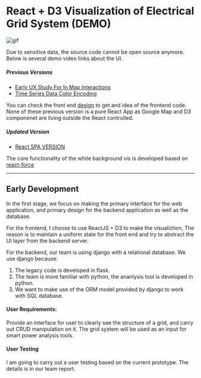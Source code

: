# React + D3 Visualization of Electrical Grid System (DEMO)
![gif](./time_series.gif)

Due to sensitive data, the source code cannot be open source anymore. Below is several demo video links about the UI.

##### Previous Versions
 - [Early UX Study For In Map Interactions](https://youtu.be/D1Dew-8vRIQ)
 - [Time Series Data Color Encoding](https://youtu.be/d2QZtnUKPyw)
 
You can check the front end [design](./static_version/react) to get and idea of the frontend code. None of these previous version is a pure React App as Google Map and D3 componenet are living outside the React controlled.


##### Updated Version
 - [React SPA VERSION](https://youtu.be/TU8-Z39wn94)

The core functionality of the white background vis is developed based on [react-force](https://github.com/hkjpotato/react-force)

---

## Early Development
In the first stage, we focus on making the primary interface for the web application, and primary design for the backend application as well as the database. 

For the frontend, I choose to use ReactJS + D3 to make the visualiztion, The reason is to maintain a uniform state for the front end and try to abstract the UI layer from the backend server.

For the backend, our team is using django with a relational database. We use django because:
 1. The legacy code is developed in flask. 
 2. The team is more familiar with python, the ananlysis tool is developed in python.
 3. We want to make use of the ORM model provided by django to work with SQL database.


#### User Requirements:
Provide an interface for user to clearly see the structure of a grid, and carry out CRUD manipulation on it. The grid system will be used as an input for smart power analysis tools.

#### User Testing
I am going to carry out a user testing based on the current prototype. The details is in our team report.
